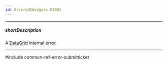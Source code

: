 ```yaml
---
id: ErrorsUIWidgets.E1003
---
```

---
##### shortDescription
A [DataGrid](/api-reference/10%20UI%20Widgets/dxDataGrid '/Documentation/ApiReference/UI_Components/dxDataGrid/') internal error.

---
#include common-ref-error-submitticket